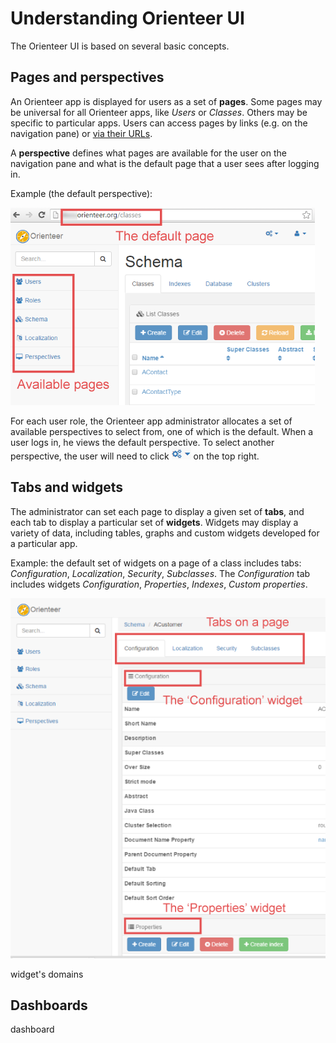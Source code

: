 # Understanding Orienteer UI

The Orienteer UI is based on several basic concepts.

## Pages and perspectives
An Orienteer app is displayed for users as a set of **pages**. Some pages may be universal for all Orienteer apps, like *Users* or *Classes*. Others may be specific to particular apps. Users can access pages by links (e.g. on the navigation pane) or [via their URLs](https://orienteer.gitbooks.io/orienteer/content/special_urls.html).

A **perspective** defines what pages are available for the user on the navigation pane and what is the default page that a user sees after logging in. 

Example (the default perspective):

![](Perspectives-small.png)

For each user role, the Orienteer app administrator allocates a set of available perspectives to select from, one of which is the default. When a user logs in, he views the default perspective. To select another perspective, the user will need to click ![](UI-selecting-perspectives.jpg) on the top right.

## Tabs and widgets
The administrator can set each page to display a given set of **tabs**, and each tab to display a particular set of **widgets**. Widgets may display a variety of data, including tables, graphs and custom widgets developed for a particular app.

Example: the default set of widgets on a page of a class includes tabs: *Configuration*, *Localization*, *Security*, *Subclasses*. The *Configuration* tab includes widgets *Configuration*, *Properties*, *Indexes*, *Custom properties*.

![](Pages&widgets.png)


widget's domains

## Dashboards
dashboard

